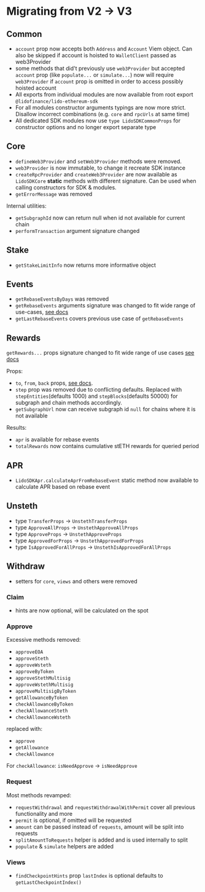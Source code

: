 # Migrating from V2 -> V3

## Common

- `account` prop now accepts both `Address` and `Account` Viem object. Can also be skipped if account is hoisted to `WalletClient` passed as web3Provider
- some methods that did't previously use `web3Provider` but accepted `account` prop (like `populate...` or `simulate...`) now will require `web3Provider` if `account` prop is omitted in order to access possibly hoisted account
- All exports from individual modules are now available from root export `@lidofinance/lido-ethereum-sdk`
- For all modules constructor arguments typings are now more strict. Disallow incorrect combinations (e.g. `core` and `rpcUrls` at same time)
- All dedicated SDK modules now use `type LidoSDKCommonProps` for constructor options and no longer export separate type

## Core

- `defineWeb3Provider` and `setWeb3Provider` methods were removed.
- `web3Provider` is now immutable, to change it recreate SDK instance
- `createRpcProvider` and `createWeb3Provider` are now available as `LidoSDKCore` **static** methods with different signature. Can be used when calling constructors for SDK & modules.
- `getErrorMessage` was removed

Internal utilities:

- `getSubgraphId` now can return null when id not available for current chain
- `performTransaction` argument signature changed

## Stake

- `getStakeLimitInfo` now returns more informative object

## Events

- `getRebaseEventsByDays` was removed
- `getRebaseEvents` arguments signature was changed to fit wide range of use-cases, [see docs](./README.md#`getRebaseEvents`)
- `getLastRebaseEvents` covers previous use case of `getRebaseEvents`

## Rewards

`getRewards...` props signature changed to fit wide range of use cases [see docs](./README.md#Rewards)

Props:

- `to`, `from`, `back` props, [see docs](./README.md#Rewards).
- `step` prop was removed due to conflicting defaults. Replaced with `stepEntities`(defaults 1000) and `stepBlocks`(defaults 50000) for subgraph and chain methods accordingly.
- `getSubgraphUrl` now can receive subgraph id `null` for chains where it is not available

Results:

- `apr` is available for rebase events
- `totalRewards` now contains cumulative stETH rewards for queried period

## APR

- `LidoSDKApr.calculateAprFromRebaseEvent` static method now available to calculate APR based on rebase event

## Unsteth

- type `TransferProps` -> `UnstethTransferProps`
- type `ApproveAllProps` -> `UnstethApproveAllProps`
- type `ApproveProps` -> `UnstethApproveProps`
- type `ApprovedForProps` -> `UnstethApprovedForProps`
- type `IsApprovedForAllProps` -> `UnstethIsApprovedForAllProps`

## Withdraw

- setters for `core`, `views` and others were removed

### Claim

- hints are now optional, will be calculated on the spot

### Approve

Excessive methods removed:

- `approveEOA`
- `approveSteth`
- `approveWsteth`
- `approveByToken`
- `approveStethMultisig`
- `approveWstethMultisig`
- `approveMultisigByToken`
- `getAllowanceByToken`
- `checkAllowanceByToken`
- `checkAllowanceSteth`
- `checkAllowanceWsteth`

replaced with:

- `approve`
- `getAllowance`
- `checkAllowance`

For `checkAllowance`: `isNeedApprove` -> `isNeedApprove`

### Request

Most methods revamped:

- `requestWithdrawal` and `requestWithdrawalWithPermit` cover all previous functionality and more
- `permit` is optional, if omitted will be requested
- `amount` can be passed instead of `requests`, amount will be split into requests
- `splitAmountToRequests` helper is added and is used internally to split
- `populate` & `simulate` helpers are added

### Views

- `findCheckpointHints` prop `lastIndex` is optional defaults to `getLastCheckpointIndex()`
